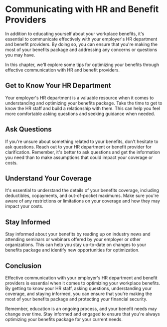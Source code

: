 # Communicating with HR and Benefit Providers

In addition to educating yourself about your workplace benefits, it's essential to communicate effectively with your employer's HR department and benefit providers. By doing so, you can ensure that you're making the most of your benefits package and addressing any concerns or questions you may have.

In this chapter, we'll explore some tips for optimizing your benefits through effective communication with HR and benefit providers.

Get to Know Your HR Department
------------------------------

Your employer's HR department is a valuable resource when it comes to understanding and optimizing your benefits package. Take the time to get to know the HR staff and build a relationship with them. This can help you feel more comfortable asking questions and seeking guidance when needed.

Ask Questions
-------------

If you're unsure about something related to your benefits, don't hesitate to ask questions. Reach out to your HR department or benefit provider for clarification. Remember, it's better to ask questions and get the information you need than to make assumptions that could impact your coverage or costs.

Understand Your Coverage
------------------------

It's essential to understand the details of your benefits coverage, including deductibles, copayments, and out-of-pocket maximums. Make sure you're aware of any restrictions or limitations on your coverage and how they may impact your costs.

Stay Informed
-------------

Stay informed about your benefits by reading up on industry news and attending seminars or webinars offered by your employer or other organizations. This can help you stay up-to-date on changes to your benefits package and identify new opportunities for optimization.

Conclusion
----------

Effective communication with your employer's HR department and benefit providers is essential when it comes to optimizing your workplace benefits. By getting to know your HR staff, asking questions, understanding your coverage, and staying informed, you can ensure that you're making the most of your benefits package and protecting your financial security.

Remember, education is an ongoing process, and your benefit needs may change over time. Stay informed and engaged to ensure that you're always optimizing your benefits package for your current needs.


